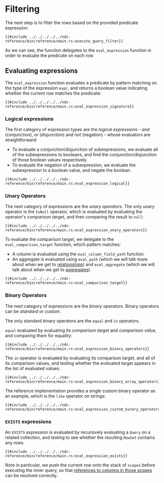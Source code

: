 # Filtering

The next step is to filter the rows based on the provided predicate expression:

```rust,no_run,noplayground
{{#include ../../../../../ndc-reference/bin/reference/main.rs:execute_query_filter}}
```

As we can see, the function delegates to the `eval_expression` function in order to evaluate the predicate on each row.

## Evaluating expressions

The `eval_expression` function evaluates a predicate by pattern matching on the type of the expression `expr`, and returns a boolean value indicating whether the current row matches the predicate:

```rust,no_run,noplayground
{{#include ../../../../../ndc-reference/bin/reference/main.rs:eval_expression_signature}}
```

### Logical expressions

The first category of expression types are the _logical expressions_ - _and_ (conjunction), _or_ (disjunction) and _not_ (negation) - whose evaluators are straightforward:

- To evaluate a conjunction/disjunction of subexpressions, we evaluate all of the subexpressions to booleans, and find the conjunction/disjunction of those boolean values respectively.
- To evaluate the negation of a subexpression, we evaluate the subexpression to a boolean value, and negate the boolean.

```rust,no_run,noplayground
{{#include ../../../../../ndc-reference/bin/reference/main.rs:eval_expression_logical}}
```

### Unary Operators

The next category of expressions are the _unary operators_. The only unary operator is the `IsNull` operator, which is evaluated by evaluating the operator's _comparison target_, and then comparing the result to `null`:

```rust,no_run,noplayground
{{#include ../../../../../ndc-reference/bin/reference/main.rs:eval_expression_unary_operators}}
```

To evaluate the comparison target, we delegate to the `eval_comparison_target` function, which pattern matches:

- A column is evaluated using the `eval_column_field_path` function.
- An aggregate is evaluated using `eval_path` (which we will talk more about when we get to [relationships](./relationships.md)) and `eval_aggregate` (which we will talk about when we get to [aggregates](./aggregates.md)). 

```rust,no_run,noplayground
{{#include ../../../../../ndc-reference/bin/reference/main.rs:eval_comparison_target}}
```

### Binary Operators

The next category of expressions are the _binary operators_. Binary operators can be _standard_ or _custom_.

The only standard binary operators are the `equal` and `in` operators. 

`equal` evaluated by evaluating its _comparison target_ and _comparison value_, and comparing them for equality:

```rust,no_run,noplayground
{{#include ../../../../../ndc-reference/bin/reference/main.rs:eval_expression_binary_operators}}
```

The `in` operator is evaluated by evaluating its comparison target, and all of its comparison values, and testing whether the evaluated target appears in the list of evaluated values:

```rust,no_run,noplayground
{{#include ../../../../../ndc-reference/bin/reference/main.rs:eval_expression_binary_array_operators}}
```

The reference implementation provides a single custom binary operator as an example, which is the `like` operator on strings:

```rust,no_run,noplayground
{{#include ../../../../../ndc-reference/bin/reference/main.rs:eval_expression_custom_binary_operators}}
```

### `EXISTS` expressions

An `EXISTS` expression is evaluated by recursively evaluating a `Query` on a related collection, and testing to see whether the resulting `RowSet` contains any rows.

```rust,no_run,noplayground
{{#include ../../../../../ndc-reference/bin/reference/main.rs:eval_expression_exists}}
```

Note in particular, we push the current row onto the stack of `scopes` before executing the inner query, so that [references to columns in those scopes](../../../specification/queries/filtering.md#referencing-a-column-from-a-collection-in-scope) can be resolved correctly.